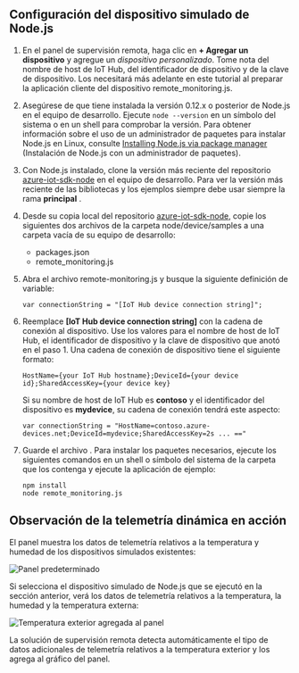 ## <a name="configure-the-nodejs-simulated-device"></a>Configuración del dispositivo simulado de Node.js
1. En el panel de supervisión remota, haga clic en **+ Agregar un dispositivo** y agregue un *dispositivo personalizado*. Tome nota del nombre de host de IoT Hub, del identificador de dispositivo y de la clave de dispositivo. Los necesitará más adelante en este tutorial al preparar la aplicación cliente del dispositivo remote_monitoring.js.
2. Asegúrese de que tiene instalada la versión 0.12.x o posterior de Node.js en el equipo de desarrollo. Ejecute `node --version` en un símbolo del sistema o en un shell para comprobar la versión. Para obtener información sobre el uso de un administrador de paquetes para instalar Node.js en Linux, consulte [Installing Node.js via package manager][node-linux] (Instalación de Node.js con un administrador de paquetes).
3. Con Node.js instalado, clone la versión más reciente del repositorio [azure-iot-sdk-node][lnk-github-repo] en el equipo de desarrollo. Para ver la versión más reciente de las bibliotecas y los ejemplos siempre debe usar siempre la rama **principal** .
4. Desde su copia local del repositorio [azure-iot-sdk-node][lnk-github-repo], copie los siguientes dos archivos de la carpeta node/device/samples a una carpeta vacía de su equipo de desarrollo:
   
   * packages.json
   * remote_monitoring.js
5. Abra el archivo remote-monitoring.js y busque la siguiente definición de variable:
   
    ```
    var connectionString = "[IoT Hub device connection string]";
    ```
6. Reemplace **[IoT Hub device connection string]** con la cadena de conexión al dispositivo. Use los valores para el nombre de host de IoT Hub, el identificador de dispositivo y la clave de dispositivo que anotó en el paso 1. Una cadena de conexión de dispositivo tiene el siguiente formato:
   
    ```
    HostName={your IoT Hub hostname};DeviceId={your device id};SharedAccessKey={your device key}
    ```
   
    Si su nombre de host de IoT Hub es **contoso** y el identificador del dispositivo es **mydevice**, su cadena de conexión tendrá este aspecto:
   
    ```
    var connectionString = "HostName=contoso.azure-devices.net;DeviceId=mydevice;SharedAccessKey=2s ... =="
    ```
7. Guarde el archivo . Para instalar los paquetes necesarios, ejecute los siguientes comandos en un shell o símbolo del sistema de la carpeta que los contenga y ejecute la aplicación de ejemplo:
   
    ```
    npm install
    node remote_monitoring.js
    ```

## <a name="observe-dynamic-telemetry-in-action"></a>Observación de la telemetría dinámica en acción
El panel muestra los datos de telemetría relativos a la temperatura y humedad de los dispositivos simulados existentes:

![Panel predeterminado][image1]

Si selecciona el dispositivo simulado de Node.js que se ejecutó en la sección anterior, verá los datos de telemetría relativos a la temperatura, la humedad y la temperatura externa:

![Temperatura exterior agregada al panel][image2]

La solución de supervisión remota detecta automáticamente el tipo de datos adicionales de telemetría relativos a la temperatura exterior y los agrega al gráfico del panel.

[node-linux]: https://github.com/nodejs/node-v0.x-archive/wiki/Installing-Node.js-via-package-manager
[lnk-github-repo]: https://github.com/Azure/azure-iot-sdk-node
[image1]: media/iot-suite-v1-send-external-temperature/image1.png
[image2]: media/iot-suite-v1-send-external-temperature/image2.png